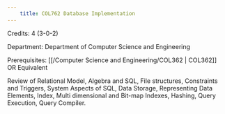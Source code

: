 ```yaml
---
    title: COL762 Database Implementation
---
```

Credits: 4 (3-0-2)

Department: Department of Computer Science and Engineering

Prerequisites: [[/Computer Science and Engineering/COL362 | COL362]] OR Equivalent

Review of Relational Model, Algebra and SQL, File structures, Constraints and Triggers, System Aspects of SQL, Data Storage, Representing Data Elements, Index, Multi dimensional and Bit-map Indexes, Hashing, Query Execution, Query Compiler.